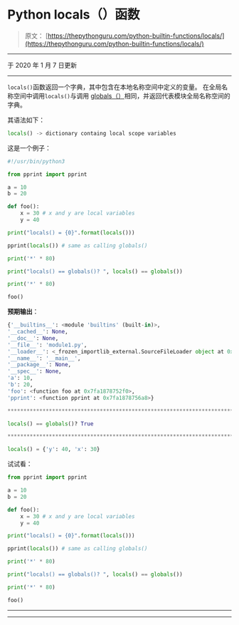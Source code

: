 # Python locals（）函数

> 原文： [https://thepythonguru.com/python-builtin-functions/locals/](https://thepythonguru.com/python-builtin-functions/locals/)

* * *

于 2020 年 1 月 7 日更新

* * *

`locals()`函数返回一个字典，其中包含在本地名称空间中定义的变量。 在全局名称空间中调用`locals()`与调用 [globals（）](/python-builtin-functions/globals/)相同，并返回代表模块全局名称空间的字典。

其语法如下：

```py
locals() -> dictionary containg local scope variables

```

这是一个例子：

```py
#!/usr/bin/python3

from pprint import pprint

a = 10
b = 20

def foo():
    x = 30 # x and y are local variables
    y = 40

print("locals() = {0}".format(locals()))

pprint(locals()) # same as calling globals()

print('*' * 80)

print("locals() == globals()? ", locals() == globals())

print('*' * 80)

foo()

```

**预期输出**：

```py
{'__builtins__': <module 'builtins' (built-in)>,
'__cached__': None,
'__doc__': None,
'__file__': 'module1.py',
'__loader__': <_frozen_importlib_external.SourceFileLoader object at 0x7fa18790a828>,
'__name__': '__main__',
'__package__': None,
'__spec__': None,
'a': 10,
'b': 20,
'foo': <function foo at 0x7fa1878752f0>,
'pprint': <function pprint at 0x7fa1878756a8>}

********************************************************************************

locals() == globals()? True

********************************************************************************

locals() = {'y': 40, 'x': 30}

```

试试看：

```py
from pprint import pprint

a = 10
b = 20

def foo():
    x = 30 # x and y are local variables
    y = 40

print("locals() = {0}".format(locals()))

pprint(locals()) # same as calling globals()

print('*' * 80)

print("locals() == globals()? ", locals() == globals())

print('*' * 80)

foo() 
```

* * *

* * *